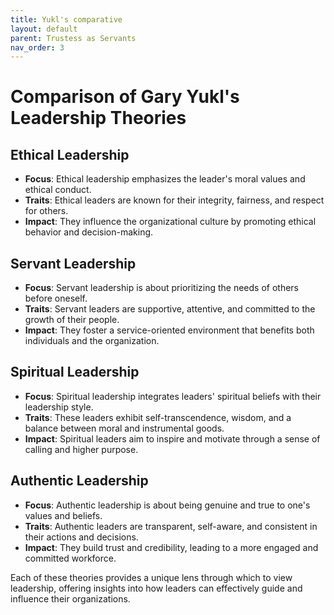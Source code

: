 ```yaml
---
title: Yukl's comparative
layout: default 
parent: Trustess as Servants
nav_order: 3
---
```


# Comparison of Gary Yukl's Leadership Theories

## Ethical Leadership
- **Focus**: Ethical leadership emphasizes the leader's moral values and ethical conduct.
- **Traits**: Ethical leaders are known for their integrity, fairness, and respect for others.
- **Impact**: They influence the organizational culture by promoting ethical behavior and decision-making.

## Servant Leadership
- **Focus**: Servant leadership is about prioritizing the needs of others before oneself.
- **Traits**: Servant leaders are supportive, attentive, and committed to the growth of their people.
- **Impact**: They foster a service-oriented environment that benefits both individuals and the organization.

## Spiritual Leadership
- **Focus**: Spiritual leadership integrates leaders' spiritual beliefs with their leadership style.
- **Traits**: These leaders exhibit self-transcendence, wisdom, and a balance between moral and instrumental goods.
- **Impact**: Spiritual leaders aim to inspire and motivate through a sense of calling and higher purpose.

## Authentic Leadership
- **Focus**: Authentic leadership is about being genuine and true to one's values and beliefs.
- **Traits**: Authentic leaders are transparent, self-aware, and consistent in their actions and decisions.
- **Impact**: They build trust and credibility, leading to a more engaged and committed workforce.

Each of these theories provides a unique lens through which to view leadership, offering insights into how leaders can effectively guide and influence their organizations.
